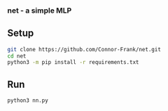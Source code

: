 ### net - a simple MLP

## Setup

```bash
git clone https://github.com/Connor-Frank/net.git
cd net
python3 -m pip install -r requirements.txt
```

## Run
```bash
python3 nn.py
```
